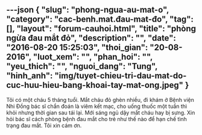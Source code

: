 ---json
{
    "slug": "phong-ngua-au-mat-o",
    "category": "cac-benh.mat.đau-mat-đo",
    "tag": [],
    "layout": "forum-cauhoi.html",
    "title": "phòng ngừa đau mắt đỏ",
    "description": "",
    "date": "2016-08-20 15:25:03",
    "thoi_gian": "20-08-2016",
    "luot_xem": "",
    "phan_hoi": "",
    "yeu_thich": "",
    "nguoi_dang": "Tung",
    "hinh_anh": "img/tuyet-chieu-tri-dau-mat-do-cuc-huu-hieu-bang-khoai-tay-mat-ong.jpeg"
}
---
Tôi có một cháu 5 tháng tuổi. Mắt cháu đỏ ghèn nhiều, đi khám ở Bệnh viện Nhi Đồng bác sĩ chẩn đoán là viêm kết mạc, cho uống thuốc một tuần thì khỏi nhưng thời gian sau tái lại. Mới sáng ngủ dậy mắt cháu hay bị sưng. Xin hỏi bác sĩ cách phòng bệnh đau mắt cho trẻ như thế nào để hạn chế tình trạng đau mắt. Tôi xin cám ơn. 